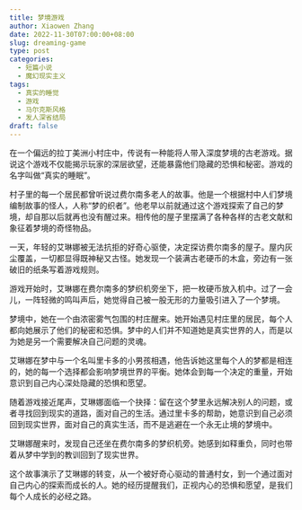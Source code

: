 ```yaml
---
title: 梦境游戏
author: Xiaowen Zhang
date: 2022-11-30T07:00:00+08:00
slug: dreaming-game
type: post
categories:
  - 短篇小说
  - 魔幻现实主义
tags:
  - 真实的睡觉
  - 游戏
  - 马尔克斯风格
  - 发人深省结局
draft: false
---
```


在一个偏远的拉丁美洲小村庄中，传说有一种能将人带入深度梦境的古老游戏。据说这个游戏不仅能揭示玩家的深层欲望，还能暴露他们隐藏的恐惧和秘密。游戏的名字叫做“真实的睡眠”。

村子里的每一个居民都曾听说过费尔南多老人的故事。他是一个根据村中人们梦境编制故事的怪人，人称“梦的织者”。他老早以前就通过这个游戏探索了自己的梦境，却自那以后就再也没有醒过来。相传他的屋子里摆满了各种各样的古老文献和象征着梦境的奇怪物品。

一天，年轻的艾琳娜被无法抗拒的好奇心驱使，决定探访费尔南多的屋子。屋内灰尘覆盖，一切都显得既神秘又古怪。她发现一个装满古老硬币的木盒，旁边有一张破旧的纸条写着游戏规则。

游戏开始时，艾琳娜在费尔南多的梦织机旁坐下，把一枚硬币放入机中。过了一会儿，一阵轻微的鸣叫声后，她觉得自己被一股无形的力量吸引进入了一个梦境。

梦境中，她在一个由浓密雾气包围的村庄醒来。她开始遇见村庄里的居民，每个人都向她展示了他们的秘密和恐惧。梦中的人们并不知道她是真实世界的人，而是以为她是另一个需要解决自己问题的灵魂。

艾琳娜在梦中与一个名叫里卡多的小男孩相遇，他告诉她这里每个人的梦都是相连的，她的每一个选择都会影响梦境世界的平衡。她体会到每一个决定的重量，开始意识到自己内心深处隐藏的恐惧和愿望。

随着游戏接近尾声，艾琳娜面临一个抉择：留在这个梦里永远解决别人的问题，或者寻找回到现实的道路，面对自己的生活。通过里卡多的帮助，她意识到自己必须回到现实世界，面对自己的真实生活，而不是逃避在一个永无止境的梦境中。

艾琳娜醒来时，发现自己还坐在费尔南多的梦织机旁。她感到如释重负，同时也带着从梦中学到的教训回到了现实世界。

这个故事演示了艾琳娜的转变，从一个被好奇心驱动的普通村女，到一个通过面对自己内心的探索而成长的人。她的经历提醒我们，正视内心的恐惧和愿望，是我们每个人成长的必经之路。